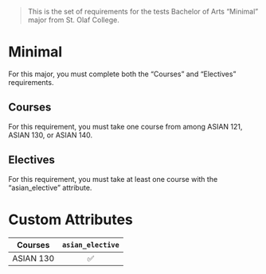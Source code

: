 > This is the set of requirements for the tests Bachelor of Arts “Minimal” major from St. Olaf College.

# Minimal
For this major, you must complete both the “Courses” and “Electives” requirements.

## Courses
For this requirement, you must take one course from among ASIAN 121, ASIAN 130, or ASIAN 140.


## Electives
For this requirement, you must take at least one course with the “asian_elective” attribute.

# Custom Attributes

Courses | `asian_elective`
--- | :---:
ASIAN 130 | ✅

